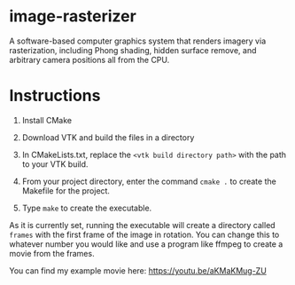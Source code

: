 # image-rasterizer
A software-based computer graphics system that renders imagery via rasterization, including Phong shading, hidden surface remove, and arbitrary camera positions all from the CPU.

# Instructions

1) Install CMake

2) Download VTK and build the files in a directory

3) In CMakeLists.txt, replace the ```<vtk build directory path>``` with the path to your VTK build.

4) From your project directory, enter the command ```cmake .``` to create the Makefile for the project.

5) Type ```make``` to create the executable.


As it is currently set, running the executable will create a directory called ```frames``` with the first frame of the image in rotation. You can change this to whatever number you would like and use a program like ffmpeg to create a movie from the frames.

You can find my example movie here: https://youtu.be/aKMaKMug-ZU
